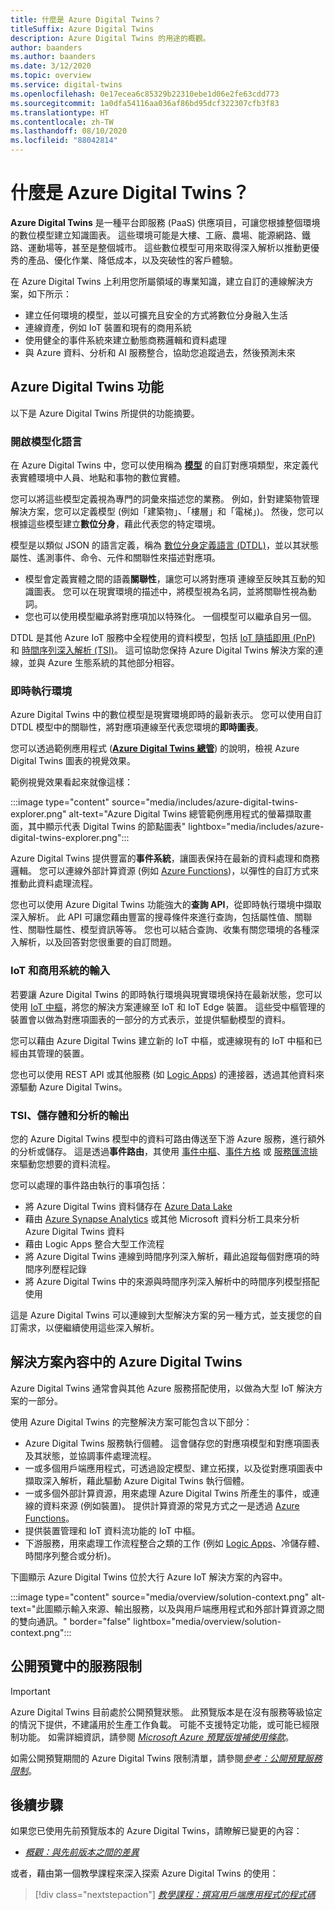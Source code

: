 ```yaml
---
title: 什麼是 Azure Digital Twins？
titleSuffix: Azure Digital Twins
description: Azure Digital Twins 的用途的概觀。
author: baanders
ms.author: baanders
ms.date: 3/12/2020
ms.topic: overview
ms.service: digital-twins
ms.openlocfilehash: 0e17ecea6c85329b22310ebe1d06e2fe63cdd773
ms.sourcegitcommit: 1a0dfa54116aa036af86bd95dcf322307cfb3f83
ms.translationtype: HT
ms.contentlocale: zh-TW
ms.lasthandoff: 08/10/2020
ms.locfileid: "88042814"
---
```

# <a name="what-is-azure-digital-twins"></a>什麼是 Azure Digital Twins？

**Azure Digital Twins** 是一種平台即服務 (PaaS) 供應項目，可讓您根據整個環境的數位模型建立知識圖表。 這些環境可能是大樓、工廠、農場、能源網路、鐵路、運動場等，甚至是整個城市。 這些數位模型可用來取得深入解析以推動更優秀的產品、優化作業、降低成本，以及突破性的客戶體驗。

在 Azure Digital Twins 上利用您所屬領域的專業知識，建立自訂的連線解決方案，如下所示：
* 建立任何環境的模型，並以可擴充且安全的方式將數位分身融入生活
* 連線資產，例如 IoT 裝置和現有的商用系統
* 使用健全的事件系統來建立動態商務邏輯和資料處理
* 與 Azure 資料、分析和 AI 服務整合，協助您追蹤過去，然後預測未來

## <a name="azure-digital-twins-capabilities"></a>Azure Digital Twins 功能

以下是 Azure Digital Twins 所提供的功能摘要。

### <a name="open-modeling-language"></a>開啟模型化語言

在 Azure Digital Twins 中，您可以使用稱為 [**模型**](concepts-models.md) 的自訂對應項類型，來定義代表實體環境中人員、地點和事物的數位實體。 

您可以將這些模型定義視為專門的詞彙來描述您的業務。 例如，針對建築物管理解決方案，您可以定義模型 (例如「建築物」、「樓層」和「電梯」)。 然後，您可以根據這些模型建立**數位分身**，藉此代表您的特定環境。

模型是以類似 JSON 的語言定義，稱為 [數位分身定義語言 (DTDL)](https://github.com/Azure/opendigitaltwins-dtdl/blob/master/DTDL/v2/dtdlv2.md)，並以其狀態屬性、遙測事件、命令、元件和關聯性來描述對應項。
* 模型會定義實體之間的語義**關聯性**，讓您可以將對應項 連線至反映其互動的知識圖表。 您可以在現實環境的描述中，將模型視為名詞，並將關聯性視為動詞。
* 您也可以使用模型繼承將對應項加以特殊化。 一個模型可以繼承自另一個。

DTDL 是其他 Azure IoT 服務中全程使用的資料模型，包括 [IoT 隨插即用 (PnP)](../iot-pnp/overview-iot-plug-and-play.md) 和 [時間序列深入解析 (TSI)](../time-series-insights/time-series-insights-update-overview.md)。 這可協助您保持 Azure Digital Twins 解決方案的連線，並與 Azure 生態系統的其他部分相容。

### <a name="live-execution-environment"></a>即時執行環境

Azure Digital Twins 中的數位模型是現實環境即時的最新表示。 您可以使用自訂 DTDL 模型中的關聯性，將對應項連線至代表您環境的**即時圖表**。

您可以透過範例應用程式 ([**Azure Digital Twins 總管**](https://docs.microsoft.com/samples/azure-samples/digital-twins-explorer/digital-twins-explorer/)) 的說明，檢視 Azure Digital Twins 圖表的視覺效果。

範例視覺效果看起來就像這樣：

:::image type="content" source="media/includes/azure-digital-twins-explorer.png" alt-text="Azure Digital Twins 總管範例應用程式的螢幕擷取畫面，其中顯示代表 Digital Twins 的節點圖表" lightbox="media/includes/azure-digital-twins-explorer.png":::

Azure Digital Twins 提供豐富的**事件系統**，讓圖表保持在最新的資料處理和商務邏輯。 您可以連線外部計算資源 (例如 [Azure Functions](../azure-functions/functions-overview.md))，以彈性的自訂方式來推動此資料處理流程。

您也可以使用 Azure Digital Twins 功能強大的**查詢 API**，從即時執行環境中擷取深入解析。 此 API 可讓您藉由豐富的搜尋條件來進行查詢，包括屬性值、關聯性、關聯性屬性、模型資訊等等。 您也可以結合查詢、收集有關您環境的各種深入解析，以及回答對您很重要的自訂問題。

### <a name="input-from-iot-and-business-systems"></a>IoT 和商用系統的輸入

若要讓 Azure Digital Twins 的即時執行環境與現實環境保持在最新狀態，您可以使用 [IoT 中樞](../iot-hub/about-iot-hub.md)，將您的解決方案連線至 IoT 和 IoT Edge 裝置。 這些受中樞管理的裝置會以做為對應項圖表的一部分的方式表示，並提供驅動模型的資料。

您可以藉由 Azure Digital Twins 建立新的 IoT 中樞，或連線現有的 IoT 中樞和已經由其管理的裝置。

您也可以使用 REST API 或其他服務 (如 [Logic Apps](../logic-apps/logic-apps-overview.md)) 的連接器，透過其他資料來源驅動 Azure Digital Twins。

### <a name="output-to-tsi-storage-and-analytics"></a>TSI、儲存體和分析的輸出

您的 Azure Digital Twins 模型中的資料可路由傳送至下游 Azure 服務，進行額外的分析或儲存。 這是透過**事件路由**，其使用 [事件中樞](../event-hubs/event-hubs-about.md)、[事件方格](../event-grid/overview.md) 或 [服務匯流排](../service-bus-messaging/service-bus-messaging-overview.md) 來驅動您想要的資料流程。

您可以處理的事件路由執行的事項包括：
* 將 Azure Digital Twins 資料儲存在 [Azure Data Lake](../storage/blobs/data-lake-storage-introduction.md)
* 藉由 [Azure Synapse Analytics](../synapse-analytics/sql-data-warehouse/sql-data-warehouse-overview-what-is.md) 或其他 Microsoft 資料分析工具來分析 Azure Digital Twins 資料
* 藉由 Logic Apps 整合大型工作流程
* 將 Azure Digital Twins 連線到時間序列深入解析，藉此追蹤每個對應項的時間序列歷程記錄
* 將 Azure Digital Twins 中的來源與時間序列深入解析中的時間序列模型搭配使用

這是 Azure Digital Twins 可以連線到大型解決方案的另一種方式，並支援您的自訂需求，以便繼續使用這些深入解析。

## <a name="azure-digital-twins-in-a-solution-context"></a>解決方案內容中的 Azure Digital Twins

Azure Digital Twins 通常會與其他 Azure 服務搭配使用，以做為大型 IoT 解決方案的一部分。 

使用 Azure Digital Twins 的完整解決方案可能包含以下部分：
* Azure Digital Twins 服務執行個體。 這會儲存您的對應項模型和對應項圖表及其狀態，並協調事件處理流程。
* 一或多個用戶端應用程式，可透過設定模型、建立拓撲，以及從對應項圖表中擷取深入解析，藉此驅動 Azure Digital Twins 執行個體。
* 一或多個外部計算資源，用來處理 Azure Digital Twins 所產生的事件，或連線的資料來源 (例如裝置)。 提供計算資源的常見方式之一是透過 [Azure Functions](../azure-functions/functions-overview.md)。
* 提供裝置管理和 IoT 資料流功能的 IoT 中樞。
* 下游服務，用來處理工作流程整合之類的工作 (例如 [Logic Apps](../logic-apps/logic-apps-overview.md)、冷儲存體、時間序列整合或分析)。 

下圖顯示 Azure Digital Twins 位於大行 Azure IoT 解決方案的內容中。

:::image type="content" source="media/overview/solution-context.png" alt-text="此圖顯示輸入來源、輸出服務，以及與用戶端應用程式和外部計算資源之間的雙向通訊。" border="false" lightbox="media/overview/solution-context.png":::

## <a name="service-limits-in-public-preview"></a>公開預覽中的服務限制

> [!IMPORTANT]
> Azure Digital Twins 目前處於公開預覽狀態。
> 此預覽版本是在沒有服務等級協定的情況下提供，不建議用於生產工作負載。 可能不支援特定功能，或可能已經限制功能。 如需詳細資訊，請參閱 [*Microsoft Azure 預覽版增補使用條款*](https://azure.microsoft.com/support/legal/preview-supplemental-terms/)。

如需公開預覽期間的 Azure Digital Twins 限制清單，請參閱[*參考：公開預覽服務限制*](reference-service-limits.md)。

## <a name="next-steps"></a>後續步驟

如果您已使用先前預覽版本的 Azure Digital Twins，請瞭解已變更的內容：
* [*概觀：與先前版本之間的差異*](overview-differences.md)

或者，藉由第一個教學課程來深入探索 Azure Digital Twins 的使用：

> [!div class="nextstepaction"]
> [*教學課程：撰寫用戶端應用程式的程式碼*](tutorial-code.md)

